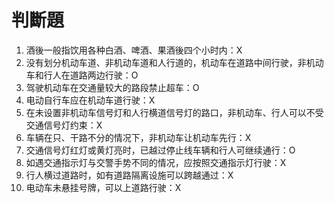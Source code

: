 # 判斷題
1. 酒後一般指饮用各种白酒、啤酒、果酒後四个小时内：X
2. 没有划分机动车道、非机动车道和人行道的，机动车在道路中间行驶，非机动车和行人在道路两边行驶：O
3. 驾驶机动车在交通量较大的路段禁止超车：O
4. 电动自行车应在机动车道行驶：X
5. 在未设置非机动车信号灯和人行横道信号灯的路口，非机动车、行人可以不受交通信号灯约束：X
6. 车辆在只、干路不分的情况下，非机动车让机动车先行：X
7. 交通信号灯红灯或黄灯亮时，已越过停止线车辆和行人可继续通行：O
8. 如遇交通指示灯与交警手势不同的情况，应按照交通指示灯行驶：X
9. 行人横过道路时，如有道路隔离设施可以跨越通过：X
10. 电动车未悬挂号牌，可以上道路行驶：X